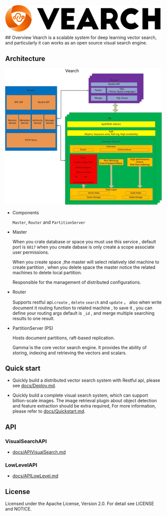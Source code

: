 <div align="center">
  <img src="docs/img/vearch_logo.png">
</div>
## Overview
Vearch is a scalable system for deep learning vector search, and particularly it can works as an open source visual search engine.

## Architecture

![arc](docs/img/VearchArch.jpg)

* Components

  `Master`, `Router` and `PartitionServer` 

* Master 

  When you crate database or space you must use this service , default port is `8817` when you create dabase is only create a scope associate user permissions.

  When you create space ,the master will select relatively idel machine to create partition , when you delete space the master notice the related machines to delete local partition.

  Responsible for the management of distributed configurations.
* Router

  Supports restful api.`create`  , `delete`  `search` and `update` ， also when write document it routing function to related machine , to save it , you can define your routing args default is `_id` , and merge multiple searching results to one result.

* PartitionServer (PS)

  Hosts document partitions, raft-based replication.

  Gamma`is the core vector search engine. It provides the ability of storing, indexing and retrieving the vectors and scalars.


## Quick start

* Quickly build a distributed vector search system with Restful api, please see [docs/Deploy.md](docs/Deploy.md).


* Quickly build a complete visual search system, which can support billion-scale images. The image retrieval plugin about object detection and feature extraction should be extra required, For more information, please refer to [docs/Quickstart.md](docs/Quickstart.md).

## API

### VisualSearchAPI
* [docs/APIVisualSearch.md](docs/APIVisualSearch.md)

### LowLevelAPI
* [docs/APILowLevel.md](docs/APILowLevel.md)

## License
Licensed under the Apache License, Version 2.0. For detail see LICENSE and NOTICE.
